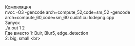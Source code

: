 Компиляция   
nvcc -O3 -gencode arch=compute_52,code=sm_52 -gencode arch=compute_60,code=sm_60 cuda1.cu lodepng.cpp  
Запуск   
./a.out 1 2    
Где вместо 1: Bulr, Blur5, edge_detection    
2: big, small <br\>
